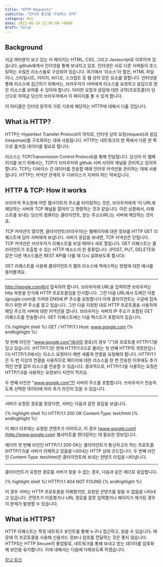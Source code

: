 ```yaml
---
title: "HTTP Requests"
subtitle: "인터넷 통신을 구성하는 규약"
category: Dev
date: 2021-06-16 21:05:00 +0900
draft: false
---
```


## Background

지금 여러분이 보고 있는 이 페이지는 HTML, CSS, 그리고 Javascript로 이루어져 있습니다. github에게서 인터넷을 통해 보내지고 있죠. 인터넷은 서로 다른 서버들이 호스팅하는 수많은 리소스들로 구성되어 있습니다. 여기에서 '리소스'라 함은, HTML 파일이나, 스타일시트, 이미지, 비디오, 스크립트 등 웹 상의 모든 요소를 말합니다. 인터넷을 통해 리소스에 접근하기 위해서는, 브라우저가 서버에게 리소스를 요청하고 응답으로 받은 리소스를 보여줄 수 있어야 합니다. 이러한 요청과 응답에 대한 규약(프로토콜)이 당신으로 하여금 당신의 브라우저에서 이 페이지를 볼 수 있게 합니다.

이 아티클은 인터넷 동작의 가장 기초에 해당하는 HTTP에 대해서 다룰 것입니다.

## What is HTTP?

HTTP는 Hypertext Transfer Protocol의 약자로, 인터넷 상의 요청(request)과 응답(response)를 구조화하는 데에 사용됩니다. HTTP는 네트워크의 한 쪽에서 다른 한 쪽으로 옮겨질 데이터를 필요로 합니다.

리소스는 TCP(Transmission Control Protocol)을 통해 전달됩니다. 당신이 이 웹페이지를 보기 위해서는, TCP가 브라우저와 github 서버 사이의 채널을 관리하고 있어야 합니다. TCP는 디바이스 간 데이터를 전송할 때에 인터넷 커넥션을 관리하는 데에 사용됩니다. HTTP는 커넥션 관계의 두 디바이스가 지켜야 하는 약속입니다.

## HTTP & TCP: How it works

브라우저 주소창에 어떤 웹사이트의 주소를 타이핑하는 것은, 브라우저에게 '이 URL에 해당하는 서버와 TCP 채널을 열어라'고 명령하는 것과 같습니다. 이런 상황에서, 리퀘스트를 보내는 당신의 컴퓨터는 클라이언트, 받는 주소(URL)는 서버에 해당하는 것이죠.

TCP 커넥션이 열리면, 클라이언트(브라우저)는 웹페이지에 대한 정보를 HTTP GET 리퀘스트에 담아 서버에게 보냅니다. 서버가 응답을 보내면, TCP 커넥션은 닫힙니다. TCP 커넥션은 브라우저가 리퀘스트를 보낼 때마다 새로 열립니다. GET 리퀘스트는 클라이언트가 호출할 수 있는 HTTP 메소드의 한 종류입니다. (POST, PUT, DELETE와 같은 다른 메소드들은 REST API를 다룰 때 다시 살펴보도록 합시다)

GET 리퀘스트를 사용해 클라이언트가 웹의 리소스에 액세스하는 방법에 대한 예시를 들어볼게요.

---

http://google.com에서 접속하려 합니다. 브라우저에 URL을 입력하면 브라우저는 http 부분을 인식해 HTTP 프로토콜임을 인식합니다. 그런 다음 URL에서 도메인 이름(google.com)을 가져와 DNS에 IP 주소를 요청합니다.이제 클라이언트는 구글에 접속하기 위한 IP 주소를 알고 있습니다. 그런 다음 지정된 대로 HTTP 프로토콜을 사용하여 해당 주소의 서버에 대한 커넥션을 엽니다. 브라우저는 서버의 IP 주소가 포함된 GET 리퀘스트를 전송합니다. GET 리퀘스트에는 다음 텍스트가 포함되어 있습니다.

{% highlight shell %}
GET / HTTP/1.1
Host: www.google.com
{% endhighlight %}

첫 번째 라인은 "www.google.com"에서의 경로(이 경우 "/")와 프로토콜 HTTP/1.1을 담고 있습니다. (HTTP/1.1은 현재 HTTP/1.0으로 불리는 첫 번째 HTTP의 개정판입니다) HTTP/1.0에서는 리소스 요청마다 매번 새롭게 연결을 요청해야 합니다. HTTP/1.1은 두 번 이상의 연결을 사용하므로 페이지에 대한 리소스를 한 번 전송한 이후에도 추가적인 연결 없이 리소스를 전송할 수 있습니다. 결과적으로, HTTP/1.1을 사용하는 요청은 HTTP/1.0을 사용하는 요청보다 지연이 적지요.

두 번째 라인은 "www.google.com"인 서버의 주소를 포함합니다. 브라우저가 전송하도록 선택한 데이터에 따라 추가 라인이 있을 수 있습니다.

---

서버가 요청된 경로를 찾았다면, 서버는 다음과 같은 응답을 보냅니다.

{% highlight shell %}
HTTP/1.1 200 OK
Content-Type: text/html
{% endhighlight %}

이 헤더 이후에는 요청된 콘텐츠가 이어지고, 이 경우 [www.google.com](http://www.google.com) 웹사이트를 렌더링하는 데 필요한 정보입니다.

헤더의 첫 번째 라인인 HTTP/1.1 200 OK는 클라이언트가 통신하고자 하는 프로토콜(HTTP/1.1)을 서버가 이해하고 있음을 나타내는 HTTP 상태 코드입니다. 두 번째 라인인 Content-Type: text/html은 클라이언트에 보내는 컨텐츠 타입을 나타냅니다.

---

클라이언트가 요청한 경로를 서버가 찾을 수 없는 경우, 다음과 같은 헤더로 응답합니다.

{% highlight shell %}
HTTP/1.1 404 NOT FOUND
{% endhighlight %}

이 경우 서버는 HTTP 프로토콜을 이해했지만, 요청된 콘텐츠를 찾을 수 없음을 나타내고 있습니다. 콘텐츠가 이동했거나 URL 경로를 잘못 입력했거나 페이지가 제거된 경우 이 문제가 발생할 수 있습니다. 

## What is HTTPS?

HTTP 리퀘스트는 특정 네트워크 포인트를 통해 누구나 접근하고, 읽을 수 있습니다. 때문에 이 프로토콜을 사용해 신용카드 정보나 암호를 전달하는 것은 좋지 않습니다. HTTPS는 HTTP Secure의 줄임말로, 네트워크를 통해 보내고 받는 데이터를 암호화해 보안을 유지합니다. 이에 대해서는 다음에 다뤄보도록 하겠습니다.


[참고 링크](https://developer.mozilla.org/en-US/docs/Web/HTTP)